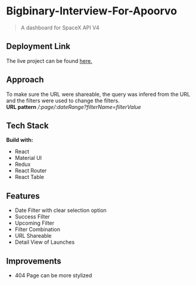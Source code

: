 # Bigbinary-Interview-For-Apoorvo
> A dashboard for SpaceX API V4

## Deployment Link
The live project can be found [here.](https://bigbinary-spacex-apoorvo.herokuapp.com/)

## Approach
To make sure the URL were shareable, the query was infered from the URL and the filters were used to change the filters.  
**URL pattern** */:page/:dateRange?filterName=filterValue*

## Tech Stack
**Build with:**
- React
- Material UI
- Redux
- React Router
- React Table

## Features
- Date Filter with clear selection option
- Success Filter
- Upcoming Filter
- Filter Combination
- URL Shareable
- Detail View of Launches

## Improvements
- 404 Page can be more stylized

